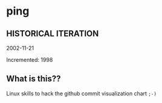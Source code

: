 # ping

## HISTORICAL ITERATION
2002-11-21

Incremented: 1998

## What is this?? 
Linux skills to hack the github commit visualization chart `;-)`
